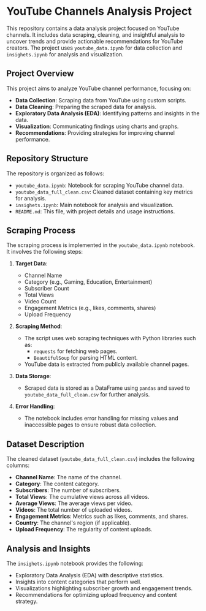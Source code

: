 



# YouTube Channels Analysis Project

This repository contains a data analysis project focused on YouTube channels. It includes data scraping, cleaning, and insightful analysis to uncover trends and provide actionable recommendations for YouTube creators. The project uses `youtube_data.ipynb` for data collection and `insighets.ipynb` for analysis and visualization.

## Project Overview

This project aims to analyze YouTube channel performance, focusing on:

- **Data Collection**: Scraping data from YouTube using custom scripts.
- **Data Cleaning**: Preparing the scraped data for analysis.
- **Exploratory Data Analysis (EDA)**: Identifying patterns and insights in the data.
- **Visualization**: Communicating findings using charts and graphs.
- **Recommendations**: Providing strategies for improving channel performance.

## Repository Structure

The repository is organized as follows:

- `youtube_data.ipynb`: Notebook for scraping YouTube channel data.
- `youtube_data_full_clean.csv`: Cleaned dataset containing key metrics for analysis.
- `insighets.ipynb`: Main notebook for analysis and visualization.
- `README.md`: This file, with project details and usage instructions.

## Scraping Process

The scraping process is implemented in the `youtube_data.ipynb` notebook. It involves the following steps:

1. **Target Data**:
   - Channel Name
   - Category (e.g., Gaming, Education, Entertainment)
   - Subscriber Count
   - Total Views
   - Video Count
   - Engagement Metrics (e.g., likes, comments, shares)
   - Upload Frequency

2. **Scraping Method**:
   - The script uses web scraping techniques with Python libraries such as:
     - `requests` for fetching web pages.
     - `BeautifulSoup` for parsing HTML content.
   - YouTube data is extracted from publicly available channel pages.

3. **Data Storage**:
   - Scraped data is stored as a DataFrame using `pandas` and saved to `youtube_data_full_clean.csv` for further analysis.

4. **Error Handling**:
   - The notebook includes error handling for missing values and inaccessible pages to ensure robust data collection.

## Dataset Description

The cleaned dataset (`youtube_data_full_clean.csv`) includes the following columns:

- **Channel Name**: The name of the channel.
- **Category**: The content category.
- **Subscribers**: The number of subscribers.
- **Total Views**: The cumulative views across all videos.
- **Average Views**: The average views per video.
- **Videos**: The total number of uploaded videos.
- **Engagement Metrics**: Metrics such as likes, comments, and shares.
- **Country**: The channel's region (if applicable).
- **Upload Frequency**: The regularity of content uploads.

## Analysis and Insights

The `insighets.ipynb` notebook provides the following:

- Exploratory Data Analysis (EDA) with descriptive statistics.
- Insights into content categories that perform well.
- Visualizations highlighting subscriber growth and engagement trends.
- Recommendations for optimizing upload frequency and content strategy.
